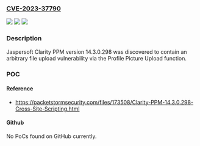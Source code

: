 ### [CVE-2023-37790](https://cve.mitre.org/cgi-bin/cvename.cgi?name=CVE-2023-37790)
![](https://img.shields.io/static/v1?label=Product&message=n%2Fa&color=blue)
![](https://img.shields.io/static/v1?label=Version&message=n%2Fa&color=blue)
![](https://img.shields.io/static/v1?label=Vulnerability&message=n%2Fa&color=brighgreen)

### Description

Jaspersoft Clarity PPM version 14.3.0.298 was discovered to contain an arbitrary file upload vulnerability via the Profile Picture Upload function.

### POC

#### Reference
- https://packetstormsecurity.com/files/173508/Clarity-PPM-14.3.0.298-Cross-Site-Scripting.html

#### Github
No PoCs found on GitHub currently.

